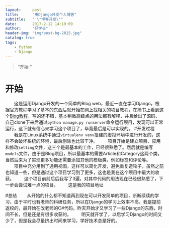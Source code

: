 ```yaml
---
layout:     post
title:      "用Django开发个人博客"
subtitle:   " \"博客开发\""
date:       2017-2-12 14:19:09
author:     "好学长"
header-img: "img/post-bg-2015.jpg"
catalog: true
tags:
    - Python
    - Django
---
```


> “开始 ”


# 开始

　　这是运用Django开发的一个简单的Blog web，最近一直在学习Django，根据官方教程学习了基本的东西后就开始在网上找相关的项目教程，在简书上看到这个[Blog教程](http://www.jianshu.com/p/3bf9fb2a7e31)，写的还不错，基本稍微高级点的用法都有解释，并且给出了源码，自己clone下来后通过`python manage.py runserver`命令运行项目，发现可以正常运行，这下就有信心来学习这个项目了，毕竟最后是可以实现的。
#开发过程
　　我是在Linux系统中通过`virtualenv venv`搭建的虚拟环境中进行开发的，这样不会破坏系统的环境，最后删除也比较干净。
　　项目开始是建立项目、应用和修改`setting`文件，这三个是最基本的工作，已经很熟悉了。然后就是编写`models`文件，由于是Blog项目，所以最基本的需要Article和Category这两个类，当然后来为了实现更多功能还需要添加其他的模板类，例如标签和评论等。
　　项目中充分用到了通用视图，这样可以简化开发，避免重复造轮子，虽然之前也知道一些，但是通过这个项目学习到了更多，这也是我在这个项目中最大的收获。
　　这个项目前前后后我写了3遍，对其中代码的用法现在已经很熟悉了，下一步会尝试难一点的项目。
　　这是我的项目地址

#总结
　　从开始的什么都不知道再到现在可以开发简单的项目，断断续续的学习，由于平时也有老师的科研任务，所以在Django的学习上效率不高，我是提前返校的，最开始在改老师的C#代码，昨天开始才又学习了一些Django的东西，时间不长，但是还是有很多收获的。
　　明天就开学了，以后学习Django的时间又少了，但是我会尽量挤出时间来学习，学好技术总是好的。

